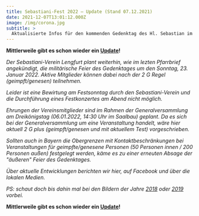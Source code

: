 ```yaml
---
title: Sebastiani-Fest 2022 – Update (Stand 07.12.2021)
date: 2021-12-07T13:01:12.000Z
image: /img/corona.jpg
subtitle: >
  Aktualisierte Infos für den kommenden Gedenktag des Hl. Sebastian im Jahr 2022 – Stand 7.12.2021
---
```


**Mittlerweile gibt es schon wieder ein [Update](/neuigkeiten/sebastiani-2022-ankündigung-3/)!**

*Der Sebastiani-Verein Lengfurt plant weiterhin, wie im lezten Pfarrbrief angekündigt, die militärische Feier des Gedenktages um den Sonntag, 23. Januar 2022. Aktive Mitglieder können dabei nach der 2 G Regel (geimpft/genesen) teilnehmen.*

*Leider ist eine Bewirtung am Festsonntag durch den Sebastiani-Verein und die Durchführung eines Festkonzertes am Abend nicht möglich.*

*Ehrungen der Vereinsmitglieder sind im Rahmen der Generalversammlung am Dreikönigstag (06.01.2022, 14:30 Uhr im Saalbau) geplant. Da es sich bei der Generalversammlung um eine Veranstaltung handelt, wäre hier aktuell 2 G plus (geimpft/genesen und mit aktuellem Test) vorgeschrieben.*
 
*Sollten auch in Bayern die Obergrenzen mit Kontaktbeschränkungen bei Veranstaltungen für geimpfte/genesene Personen (50 Personen innen / 200 Personen außen) festgelegt werden, käme es zu einer erneuten Absage der "äußeren" Feier des Gedenktages.*
 
*Über aktuelle Entwicklungen berichten wir hier, auf Facebook und über die lokalen Medien.*

*PS: schaut doch bis dahin mal bei den Bildern der Jahre [2018](/bilder/2018/) oder [2019](/bilder/2019/) vorbei.*

**Mittlerweile gibt es schon wieder ein [Update](/neuigkeiten/sebastiani-2022-ankündigung-3/)!**